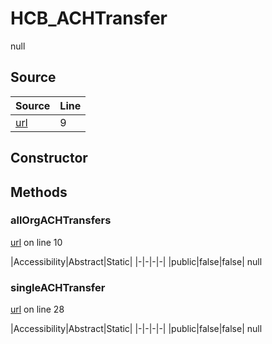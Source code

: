 # HCB_ACHTransfer

null
## Source
|Source|Line|
|-|-|
|[url](https://github.com/devramsean0/hcb.js/blob/90554a5/src/api_endpoints/ACH_transfer.ts#L9)|9|
## Constructor
## Methods
### allOrgACHTransfers
[url](https://github.com/devramsean0/hcb.js/blob/90554a5/src/api_endpoints/ACH_transfer.ts#L10) on line 10  

|Accessibility|Abstract|Static|
|-|-|-|-|
|public|false|false|
null

### singleACHTransfer
[url](https://github.com/devramsean0/hcb.js/blob/90554a5/src/api_endpoints/ACH_transfer.ts#L28) on line 28  

|Accessibility|Abstract|Static|
|-|-|-|-|
|public|false|false|
null

